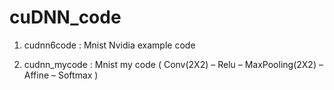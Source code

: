 # cuDNN_code

1. cudnn6code : Mnist Nvidia example code

2. cudnn_mycode : Mnist my code ( Conv(2X2) – Relu – MaxPooling(2X2) – Affine – Softmax )
